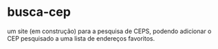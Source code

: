 # busca-cep
um site (em construção) para a pesquisa de CEPS, podendo adicionar o CEP pesquisado a uma lista de endereços favoritos.
